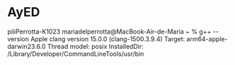 # AyED
piliPerrotta-K1023
mariadelperrotta@MacBook-Air-de-Maria ~ % g++ --version
Apple clang version 15.0.0 (clang-1500.3.9.4)
Target: arm64-apple-darwin23.6.0
Thread model: posix
InstalledDir: /Library/Developer/CommandLineTools/usr/bin
